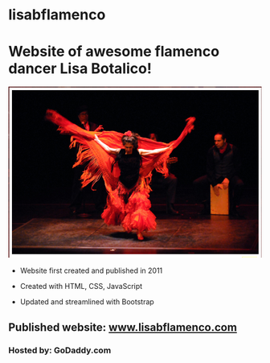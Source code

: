 # lisabflamenco

# Website of awesome flamenco dancer Lisa Botalico!

![](lisabflamencoScreenshot3.jpg)

- Website first created and published in 2011

- Created with HTML, CSS, JavaScript 

- Updated and streamlined with Bootstrap

## Published website: www.lisabflamenco.com

### Hosted by: GoDaddy.com
